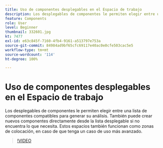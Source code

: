 ```yaml
---
title: Uso de componentes desplegables en el Espacio de trabajo
description: Los desplegables de componentes le permiten elegir entre una lista de componentes compatibles para generar su análisis. También puede crear nuevos componentes directamente desde la lista desplegable si no encuentra lo que necesita. Estos espacios también funcionan como zonas de colocación, en caso de que tenga un caso de uso más avanzado.
feature: Components
role: User
level: Beginner
thumbnail: 332601.jpg
kt: 7477
exl-id: e63c845f-7160-4fb4-9161-a513797e753a
source-git-commit: 84984ad9bf65cfc69117e40ac0e0cfe503cac5e5
workflow-type: tm+mt
source-wordcount: '114'
ht-degree: 100%

---
```


# Uso de componentes desplegables en el Espacio de trabajo

Los desplegables de componentes le permiten elegir entre una lista de componentes compatibles para generar su análisis. También puede crear nuevos componentes directamente desde la lista desplegable si no encuentra lo que necesita. Estos espacios también funcionan como zonas de colocación, en caso de que tenga un caso de uso más avanzado.

>[!VIDEO](https://video.tv.adobe.com/v/3411790/?quality=12&learn=on&captions=spa)

